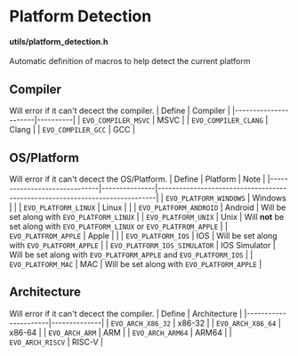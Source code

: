 # Platform Detection
#### utils/platform_detection.h

Automatic definition of macros to help detect the current platform


## Compiler
Will error if it can't decect the compiler.
| Define               | Compiler |
|----------------------|----------|
| `EVO_COMPILER_MSVC`  | MSVC     |
| `EVO_COMPILER_CLANG` | Clang    |
| `EVO_COMPILER_GCC`   | GCC      |


## OS/Platform
Will error if it can't decect the OS/Platform.
| Define                       | Platform      | Note                                                                        |
|------------------------------|---------------|-----------------------------------------------------------------------------|
| `EVO_PLATFORM_WINDOWS`       | Windows       |                                                                             |
| `EVO_PLATFORM_LINUX`         | Linux         |                                                                             |
| `EVO_PLATFORM_ANDROID`       | Android       | Will be set along with `EVO_PLATFORM_LINUX`								 |
| `EVO_PLATFORM_UNIX`          | Unix          | Will **not** be set along with `EVO_PLATFORM_LINUX` or `EVO_PLATFROM_APPLE` |
| `EVO_PLATFROM_APPLE`         | Apple         |               																 |
| `EVO_PLATFORM_IOS`           | IOS           | Will be set along with `EVO_PLATFORM_APPLE`								 |
| `EVO_PLATFORM_IOS_SIMULATOR` | IOS Simulator | Will be set along with `EVO_PLATFORM_APPLE` and `EVO_PLATFORM_IOS`          |
| `EVO_PLATFORM_MAC`           | MAC           | Will be set along with `EVO_PLATFORM_APPLE`                                 |


## Architecture
Will error if it can't decect the compiler.
| Define               | Architecture |
|----------------------|--------------|
| `EVO_ARCH_X86_32`    | x86-32       |
| `EVO_ARCH_X86_64`    | x86-64       |
| `EVO_ARCH_ARM`       | ARM          |
| `EVO_ARCH_ARM64`     | ARM64        |
| `EVO_ARCH_RISCV`     | RISC-V       |

